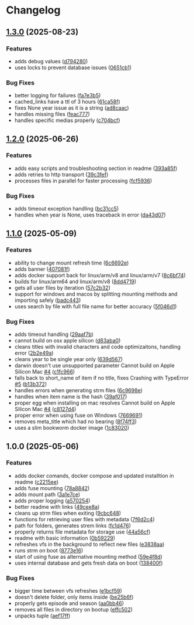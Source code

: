 # Changelog

## [1.3.0](https://github.com/TorBox-App/torbox-media-center/compare/v1.2.0...v1.3.0) (2025-08-23)


### Features

* adds debug values ([d794280](https://github.com/TorBox-App/torbox-media-center/commit/d794280ed4d3cd6baf45b3e3083d845d6fd52a3f))
* uses locks to prevent database issues ([0651cb1](https://github.com/TorBox-App/torbox-media-center/commit/0651cb175e5581fb62bc347d6038e66492aaf939))


### Bug Fixes

* better logging for failures ([fa7e3b5](https://github.com/TorBox-App/torbox-media-center/commit/fa7e3b5a096fd18f6da6e3203bc57bc84290c665))
* cached_links have a ttl of 3 hours ([61ca58f](https://github.com/TorBox-App/torbox-media-center/commit/61ca58fb862439dda07b90b27b1d2e515495d524))
* fixes None year issue as it is a string ([ad8caac](https://github.com/TorBox-App/torbox-media-center/commit/ad8caacc8f2009e1a25496c0580cf45860031ca9))
* handles missing files ([feac777](https://github.com/TorBox-App/torbox-media-center/commit/feac7778272e3f2a409c36949d971d1fb619bff8))
* handles specific medias properly ([c704bcf](https://github.com/TorBox-App/torbox-media-center/commit/c704bcf6252ab20c121384a5b85679997d455482))

## [1.2.0](https://github.com/TorBox-App/torbox-media-center/compare/v1.1.0...v1.2.0) (2025-06-26)


### Features

* adds easy scripts and troubleshooting section in readme ([393a85f](https://github.com/TorBox-App/torbox-media-center/commit/393a85fc0fbcba9d757419e65c0032f5ff940d82))
* adds retries to http transport ([39c3fef](https://github.com/TorBox-App/torbox-media-center/commit/39c3fef6ca587a0ed8e6fec77c93fba3c8d23e30))
* processes files in parallel for faster processing ([fcf5936](https://github.com/TorBox-App/torbox-media-center/commit/fcf5936e8cbc868465d1582aef90f6789a00cf7e))


### Bug Fixes

* adds timeout exception handling ([bc31cc5](https://github.com/TorBox-App/torbox-media-center/commit/bc31cc5d4b6c059f97d4fc39cef4e0dfba6b2986))
* handles when year is None, uses traceback in error ([da43d07](https://github.com/TorBox-App/torbox-media-center/commit/da43d075c39eae9e6ea77679eee328670ee14710))

## [1.1.0](https://github.com/TorBox-App/torbox-media-center/compare/v1.0.0...v1.1.0) (2025-05-09)


### Features

* ability to change mount refresh time ([6c6692e](https://github.com/TorBox-App/torbox-media-center/commit/6c6692ed86e81becfccefb7f695835ba66a1a1be))
* adds banner ([407081f](https://github.com/TorBox-App/torbox-media-center/commit/407081fdf085c91d46251a49faf2efe20c0a6c02))
* adds docker support back for linux/arm/v8 and linux/arm/v7 ([8c6bf74](https://github.com/TorBox-App/torbox-media-center/commit/8c6bf74e1406cf8c1a6c70eebaec1c1b84836e2f))
* builds for linux/arm64 and linux/arm/v8 ([8dd4719](https://github.com/TorBox-App/torbox-media-center/commit/8dd4719242d602d41bba63128e60126daeb3849c))
* gets all user files by iteration ([57c2b32](https://github.com/TorBox-App/torbox-media-center/commit/57c2b32da462f7adf924254379b7763084148dfd))
* support for windows and macos by splitting mounting methods and importing safely ([badc443](https://github.com/TorBox-App/torbox-media-center/commit/badc4438b5dd19dad7f2d275f7e6b6c8fa7dcdaf))
* uses search by file with full file name for better accuracy ([5f046d1](https://github.com/TorBox-App/torbox-media-center/commit/5f046d166959c50f0d230a6ce544cab0a18f2e9d))


### Bug Fixes

* adds timeout handling ([29aaf7b](https://github.com/TorBox-App/torbox-media-center/commit/29aaf7b7a04cf65ce17b747e0ce9fb0122f5eca4))
* cannot build on osx apple silicon ([d83aba0](https://github.com/TorBox-App/torbox-media-center/commit/d83aba0e1084a1107ad8560e057a4a54b154ba3a))
* cleans titles with invalid characters and code optimizaitons, handling error ([2b2e49a](https://github.com/TorBox-App/torbox-media-center/commit/2b2e49a65e9e5881333bf80d21557e72bd19d48a))
* cleans year to be single year only ([639d567](https://github.com/TorBox-App/torbox-media-center/commit/639d56775e14882c5a4f118de47d6e004682f365))
* darwin doesn't use unsupported parameter Cannot build on Apple Silicon Mac [#4](https://github.com/TorBox-App/torbox-media-center/issues/4) ([c1fc966](https://github.com/TorBox-App/torbox-media-center/commit/c1fc9663da8b477e404e22fc0c104a5f99f6f43c))
* falls back to short_name of item if no title, fixes Crashing with TypeError [#5](https://github.com/TorBox-App/torbox-media-center/issues/5) ([b13b372](https://github.com/TorBox-App/torbox-media-center/commit/b13b372daf5d504b9cb67c686676cf373486c933))
* handles errors when generating strm files ([6c9698e](https://github.com/TorBox-App/torbox-media-center/commit/6c9698e84b499133561b1d779a355f3cbc60da5f))
* handles when item name is the hash ([39af017](https://github.com/TorBox-App/torbox-media-center/commit/39af0177329a72d3377d55ab940bc348ee68c1a2))
* proper egg when installing on mac resolves Cannot build on Apple Silicon Mac [#4](https://github.com/TorBox-App/torbox-media-center/issues/4) ([c8127d4](https://github.com/TorBox-App/torbox-media-center/commit/c8127d443e1e416a52da4c0ecc3e10bc007fdf95))
* proper error when using fuse on Windows ([7669691](https://github.com/TorBox-App/torbox-media-center/commit/7669691776d0a54587b69a373d86291f113bfbf6))
* removes meta_title which had no bearing ([8f74ff3](https://github.com/TorBox-App/torbox-media-center/commit/8f74ff3955fe14bdd41913fbab60c801d2c3bc6f))
* uses a slim bookworm docker image ([1c83020](https://github.com/TorBox-App/torbox-media-center/commit/1c83020679eca0bcb92e6f906b4060e9691035e9))

## 1.0.0 (2025-05-06)


### Features

* adds docker comands, docker compose and updated installtion in readme ([c2215ee](https://github.com/TorBox-App/torbox-media-center/commit/c2215ee1702c8448e0c6217c5cf9e877873737d5))
* adds fuse mounting ([78a8842](https://github.com/TorBox-App/torbox-media-center/commit/78a8842d7a33f2f6818879cf307c55828ee8884d))
* adds mount path ([3a1e7ce](https://github.com/TorBox-App/torbox-media-center/commit/3a1e7ce84d47d7c619f2af1af9d109041f6c7b93))
* adds proper logging ([a570254](https://github.com/TorBox-App/torbox-media-center/commit/a57025407cc00514df434f16a42665a36bcc031b))
* better readme with links ([49cee8a](https://github.com/TorBox-App/torbox-media-center/commit/49cee8a92a63ffa9ad865d7d8c6993db9736e51f))
* cleans up strm files when exiting ([9cbc648](https://github.com/TorBox-App/torbox-media-center/commit/9cbc648a6387063829806107b77fa290dd2d98af))
* functions for retrieving user files with metadata ([7f6d2c4](https://github.com/TorBox-App/torbox-media-center/commit/7f6d2c4970cc3b52be46db54a6501839c032f8a6))
* path for folders, generates strem links ([fc1d476](https://github.com/TorBox-App/torbox-media-center/commit/fc1d476ba584f0bed07caa530723aed65c6464e4))
* properly returns file metadata for storage use ([44a56cf](https://github.com/TorBox-App/torbox-media-center/commit/44a56cfd21b23f60cc9a2168abbc8628de999d61))
* readme with basic information ([0b59229](https://github.com/TorBox-App/torbox-media-center/commit/0b59229dfd8aff53b25c0e84295b9b9100a0adeb))
* refreshes vfs in the background to reflect new files ([e3838aa](https://github.com/TorBox-App/torbox-media-center/commit/e3838aaa3e7de318d2c2f08d5ff63cd790b72c84))
* runs strm on boot ([8773e16](https://github.com/TorBox-App/torbox-media-center/commit/8773e160f509bfc3de8e3756e2c7c558ad9cf513))
* start of using fuse as alternative mounting method ([59e4f8d](https://github.com/TorBox-App/torbox-media-center/commit/59e4f8df3fa6fb2a5ba4ce3018025a11b00fe90a))
* uses internal database and gets fresh data on boot ([138400f](https://github.com/TorBox-App/torbox-media-center/commit/138400f007876f673037f23f9d9d47a2aa83d900))


### Bug Fixes

* bigger time between vfs refreshes ([e1bcf59](https://github.com/TorBox-App/torbox-media-center/commit/e1bcf59a086bb780790c3487709900093e5885e4))
* doesn't delete folder, only items inside ([be25b6f](https://github.com/TorBox-App/torbox-media-center/commit/be25b6f03133187fcbc01573f1672abbcc8577c1))
* properly gets episode and season ([aa0bb46](https://github.com/TorBox-App/torbox-media-center/commit/aa0bb46dc9eb4f14fd9c7cad4bd4aac8beb8d995))
* removes all files in directory on bootup ([effc502](https://github.com/TorBox-App/torbox-media-center/commit/effc5028e84d6a7c2032d9e2de8bd372ea820c7d))
* unpacks tuple ([aef17ff](https://github.com/TorBox-App/torbox-media-center/commit/aef17ff2669400bdebf8c7d3b69e3682d2b0bfc6))
